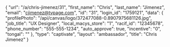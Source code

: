 {
    "url": "\/a\/chris-jimenez\/31",
    "first_name": "Chris",
    "last_name": "Jimenez",
    "email": "cjimenez@tvpage.com",
    "id": "31",
    "login_id": "1759121",
    "data": {
        "profilePhoto": "\/api\/canvas\/logo\/372477088-0.8907975681126.jpg",
        "job_title": "UX Designer",
        "local_macys_store": "1",
        "racif_id": "12345678",
        "phone_number": "555-555-1234",
        "auto_approve": true,
        "incentive": "0",
        "tongal": ""
    },
    "type": "captivate",
    "layout": "ambassador",
    "title": "Chris Jimenez"
}
